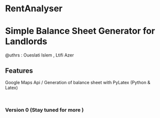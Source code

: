 # RentAnalyser
<h1> Simple Balance Sheet Generator for Landlords </h1>
@uthrs : Oueslati Islem , Ltifi Azer
<h2> Features </h2>
<p>Google Maps Api / Generation of balance sheet with PyLatex (Python & Latex)</p><br>
<h3>Version 0 (Stay tuned for more )</h3>
